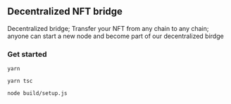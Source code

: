 ## Decentralized NFT bridge

Decentralized bridge; Transfer your NFT from any chain to any chain; anyone can start a new node and become part of our decentralized birdge

### Get started

`yarn`

`yarn tsc`

`node build/setup.js`
